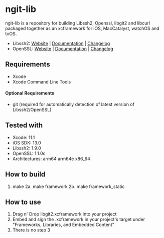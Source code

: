 # ngit-lib

ngit-lib is a repository for building Libssh2, Openssl, libgit2 and libcurl packaged together as an xcframework for iOS, MacCatalyst, watchOS and tvOS.

- Libssh2: [Website](http://www.libssh2.org) | [Documentation](http://www.libssh2.org/docs.html) | [Changelog](http://www.libssh2.org/changes.html)
- OpenSSL: [Website](http://www.openssl.org) | [Documentation](http://www.openssl.org/docs/) | [Changelog](http://www.openssl.org/news/)

## Requirements

- Xcode
- Xcode Command Line Tools

#### Optional Requirements

- git (required for automatically detection of latest version of Libssh2/OpenSSL)

## Tested with

- Xcode: 11.1
- iOS SDK: 13.0
- Libssh2: 1.9.0
- OpenSSL: 1.1.0c
- Architectures: arm64 arm64e x86_64

## How to build

1. make
2a. make framework
2b. make framework_static

## How to use

1. Drag n' Drop libgit2.xcframework into your project
2. Embed and sign the .xcframework in your project's target under "Frameworks, Libraries, and Embedded Content"
2. There is no step 3
